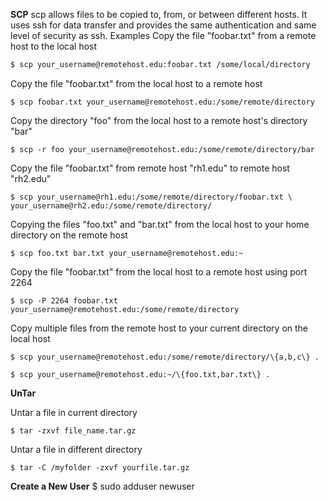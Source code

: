 **SCP**
scp allows files to be copied to, from, or between different hosts. It uses ssh for data transfer and provides the same authentication and same level of security as ssh.
Examples
Copy the file "foobar.txt" from a remote host to the local host
```bash
$ scp your_username@remotehost.edu:foobar.txt /some/local/directory

```

Copy the file "foobar.txt" from the local host to a remote host

    $ scp foobar.txt your_username@remotehost.edu:/some/remote/directory

Copy the directory "foo" from the local host to a remote host's directory "bar"

    $ scp -r foo your_username@remotehost.edu:/some/remote/directory/bar

Copy the file "foobar.txt" from remote host "rh1.edu" to remote host "rh2.edu"

    $ scp your_username@rh1.edu:/some/remote/directory/foobar.txt \
    your_username@rh2.edu:/some/remote/directory/

Copying the files "foo.txt" and "bar.txt" from the local host to your home directory on the remote host

    $ scp foo.txt bar.txt your_username@remotehost.edu:~

Copy the file "foobar.txt" from the local host to a remote host using port 2264

    $ scp -P 2264 foobar.txt your_username@remotehost.edu:/some/remote/directory

Copy multiple files from the remote host to your current directory on the local host

    $ scp your_username@remotehost.edu:/some/remote/directory/\{a,b,c\} .

    $ scp your_username@remotehost.edu:~/\{foo.txt,bar.txt\} .

**UnTar**

Untar a file in current directory

    $ tar -zxvf file_name.tar.gz

Untar a file in different directory

    $ tar -C /myfolder -zxvf yourfile.tar.gz

**Create a New User**
    $ sudo adduser newuser

